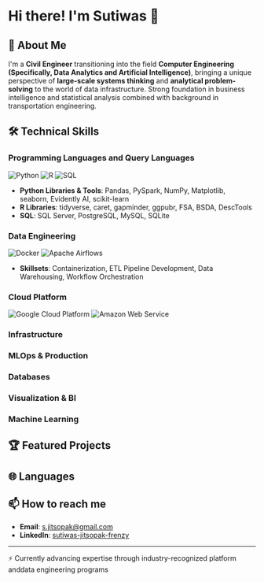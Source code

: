 # Hi there! I'm Sutiwas 👋

## 🚀 About Me

I'm a **Civil Engineer** transitioning into the field **Computer Engineering (Specifically, Data Analytics and Artificial Intelligence)**, bringing a unique perspective of **large-scale systems thinking** and **analytical problem-solving** to the world of data infrastructure. Strong foundation in business intelligence and statistical analysis combined with background in transportation engineering.

## 🛠️ Technical Skills
### Programming Languages and Query Languages
![Python](https://img.shields.io/badge/-Python-3776AB?style=flat-square&logo=python&logoColor=white)
![R](https://img.shields.io/badge/-R-276DC3?style=flat-square&logo=r&logoColor=white)
![SQL](https://img.shields.io/badge/-SQL-4479A1?style=flat-square&logo=mysql&logoColor=white)

- **Python Libraries & Tools**: Pandas, PySpark, NumPy, Matplotlib, seaborn, Evidently AI, scikit-learn
- **R Libraries**: tidyverse, caret, gapminder, ggpubr, FSA, BSDA, DescTools
- **SQL**: SQL Server, PostgreSQL, MySQL, SQLite

### Data Engineering
![Docker](https://img.shields.io/badge/-Docker-2496ED?style=flat-square&logo=docker&logoColor=white)
![Apache Airflows](https://img.shields.io/badge/-Apache%20Airflow-017CEE?style=flat-square&logo=apache-airflow&logoColor=white)
- **Skillsets**: Containerization, ETL Pipeline Development, Data Warehousing, Workflow Orchestration

### Cloud Platform
![Google Cloud Platform](https://img.shields.io/badge/-Google%20Cloud-4285F4?style=flat-square&logo=google-cloud&logoColor=white)
![Amazon Web Service](https://img.shields.io/badge/-AWS-232F3E?style=flat-square&logo=amazon-aws&logoColor=Brown)

### Infrastructure

### MLOps & Production

### Databases

### Visualization & BI

### Machine Learning

## 🏆 Featured Projects



## 🌐 Languages

## 📫 How to reach me
- **Email**: s.jitsopak@gmail.com
- **LinkedIn**: [sutiwas-jitsopak-frenzy](https://www.linkedin.com/in/sutiwas-jitsopak-frenzy/)
---
⚡ Currently advancing expertise through industry-recognized platform anddata engineering programs
